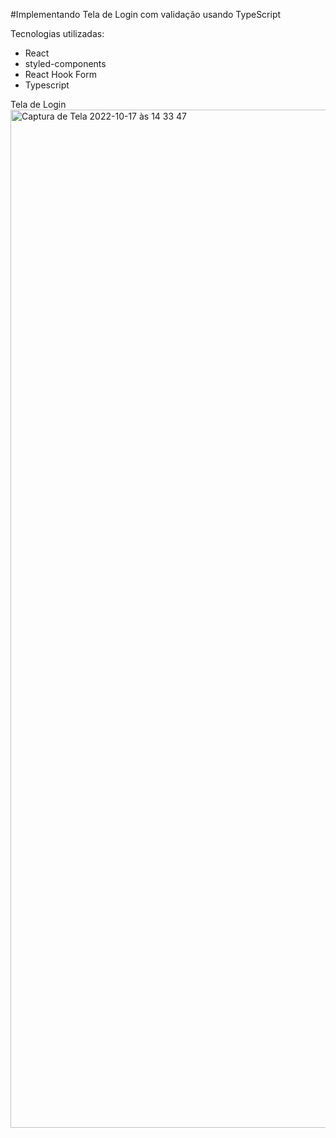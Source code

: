 #Implementando Tela de Login com validação usando TypeScript

Tecnologias utilizadas:
- React
- styled-components
- React Hook Form
- Typescript


Tela de Login
<img width="1629" alt="Captura de Tela 2022-10-17 às 14 33 47" src="https://user-images.githubusercontent.com/75143575/196244646-904a4e10-4c41-4ed6-907b-d8818098ba08.png">
